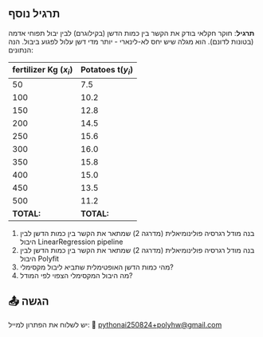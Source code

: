 ## תרגיל נוסף

**תרגיל**: 
חוקר חקלאי בודק את הקשר בין כמות הדשן (בקילוגרם) לבין יבול תפוחי אדמה (בטונות לדונם). הוא מגלה שיש יחס לא-לינארי - יותר מדי דשן עלול לפגוע ביבול. הנה הנתונים:

| fertilizer Kg ($x_i$) | Potatoes t($y_i$) | 
|-----------------------------|-----------------------------------|
| 50                          | 7.5                               | 
| 100                         | 10.2                              |
| 150                         | 12.8                              |
| 200                         | 14.5                              |
| 250                         | 15.6                              | 
| 300                         | 16.0                              | 
| 350                         | 15.8                              | 
| 400                         | 15.0                              |
| 450                         | 13.5                              | 
| 500                         | 11.2                              |
| **TOTAL:** | **TOTAL:** | 

1. בנה מודל רגרסיה פולינומיאלית (מדרגה 2) שמתאר את הקשר בין כמות הדשן לבין היבול LinearRegression pipeline
2. בנה מודל רגרסיה פולינומיאלית (מדרגה 2) שמתאר את הקשר בין כמות הדשן לבין היבול Polyfit
3. מהי כמות הדשן האופטימלית שתביא ליבול מקסימלי?
4. מה היבול המקסימלי הצפוי לפי המודל?

## 📤 הגשה

יש לשלוח את הפתרון למייל:
📧 [pythonai250824+polyhw@gmail.com](mailto:pythonai250824+polyhw@gmail.com)